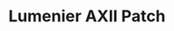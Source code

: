 ---
color: orange
category: Antennas
group: Directional
visible: true
order: 6
title: Lumenier AXII Patch
link: https://www.racedayquads.com/products/lumenier-axii-patch-antenna-5-8ghz-rhcp-and-lhcp
img: /uploads/equipment/video/antennas-lumenier-axii-patch.png
text: Designed by TrueRC, the AXII Patch offers an even more compact alternative to the X-Air with a slightly wider beam. It's a great antenna for general use, or if you can't find TrueRC in stock
info: 
  - $24.99
  - 8.4dB<Gain>
  - RHCP/LHCP<Polarization>
  - SMA<Connector>
  - 10g
---